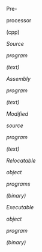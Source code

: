 Pre\-

processor

\(cpp\)

_Source_

_program_

_\(text\)_

_Assembly_

_program_

_\(text\)_

_Modified_

_source_

_program_

_\(text\)_

_Relocatable_

_object_

_programs_

_\(binary\)_

_Executable_

_object_

_program_

_\(binary\)_

